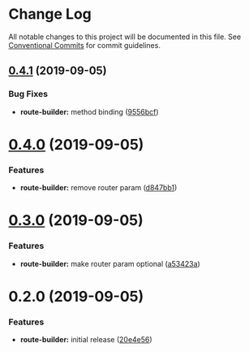 # Change Log

All notable changes to this project will be documented in this file.
See [Conventional Commits](https://conventionalcommits.org) for commit guidelines.

## [0.4.1](https://github.com/express-knex/express-knex/tree/master/packages/route-builder/compare/@express-knex/route-builder@0.4.0...@express-knex/route-builder@0.4.1) (2019-09-05)


### Bug Fixes

* **route-builder:** method binding ([9556bcf](https://github.com/express-knex/express-knex/tree/master/packages/route-builder/commit/9556bcf))





# [0.4.0](https://github.com/express-knex/express-knex/tree/master/packages/route-builder/compare/@express-knex/route-builder@0.3.0...@express-knex/route-builder@0.4.0) (2019-09-05)


### Features

* **route-builder:** remove router param ([d847bb1](https://github.com/express-knex/express-knex/tree/master/packages/route-builder/commit/d847bb1))





# [0.3.0](https://github.com/express-knex/express-knex/tree/master/packages/route-builder/compare/@express-knex/route-builder@0.2.0...@express-knex/route-builder@0.3.0) (2019-09-05)


### Features

* **route-builder:** make router param optional ([a53423a](https://github.com/express-knex/express-knex/tree/master/packages/route-builder/commit/a53423a))





# 0.2.0 (2019-09-05)


### Features

* **route-builder:** initial release ([20e4e56](https://github.com/express-knex/express-knex/tree/master/packages/route-builder/commit/20e4e56))
